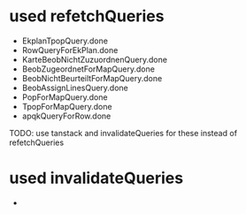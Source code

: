 # used refetchQueries

- EkplanTpopQuery.done
- RowQueryForEkPlan.done
- KarteBeobNichtZuzuordnenQuery.done
- BeobZugeordnetForMapQuery.done
- BeobNichtBeurteiltForMapQuery.done
- BeobAssignLinesQuery.done
- PopForMapQuery.done
- TpopForMapQuery.done
- apqkQueryForRow.done

TODO: use tanstack and invalidateQueries for these instead of refetchQueries

# used invalidateQueries

-
